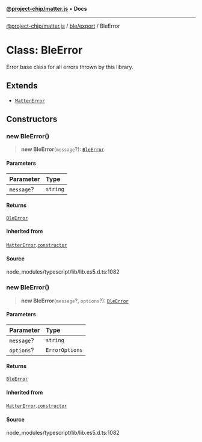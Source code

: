 [**@project-chip/matter.js**](../../../README.md) • **Docs**

***

[@project-chip/matter.js](../../../modules.md) / [ble/export](../README.md) / BleError

# Class: BleError

Error base class for all errors thrown by this library.

## Extends

- [`MatterError`](../../../common/export/classes/MatterError.md)

## Constructors

### new BleError()

> **new BleError**(`message`?): [`BleError`](BleError.md)

#### Parameters

| Parameter | Type |
| :------ | :------ |
| `message`? | `string` |

#### Returns

[`BleError`](BleError.md)

#### Inherited from

[`MatterError`](../../../common/export/classes/MatterError.md).[`constructor`](../../../common/export/classes/MatterError.md#constructors)

#### Source

node\_modules/typescript/lib/lib.es5.d.ts:1082

### new BleError()

> **new BleError**(`message`?, `options`?): [`BleError`](BleError.md)

#### Parameters

| Parameter | Type |
| :------ | :------ |
| `message`? | `string` |
| `options`? | `ErrorOptions` |

#### Returns

[`BleError`](BleError.md)

#### Inherited from

[`MatterError`](../../../common/export/classes/MatterError.md).[`constructor`](../../../common/export/classes/MatterError.md#constructors)

#### Source

node\_modules/typescript/lib/lib.es5.d.ts:1082
